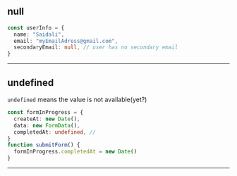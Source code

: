 ## null

```ts
const userInfo = {
  name: "Saidali",
  email: "myEmailAdress@gmail.com",
  secondaryEmail: null, // user has no secondary email
}
```

- - - - - 

## undefined

`undefined` means the value is not available(yet?)

```ts
const formInProgress = {
  createAt: new Date(),
  data: new FormData(),
  completedAt: undefined, // 
}
function submitForm() {
  formInProgress.completedAt = new Date()
}
```

- - - - - 

